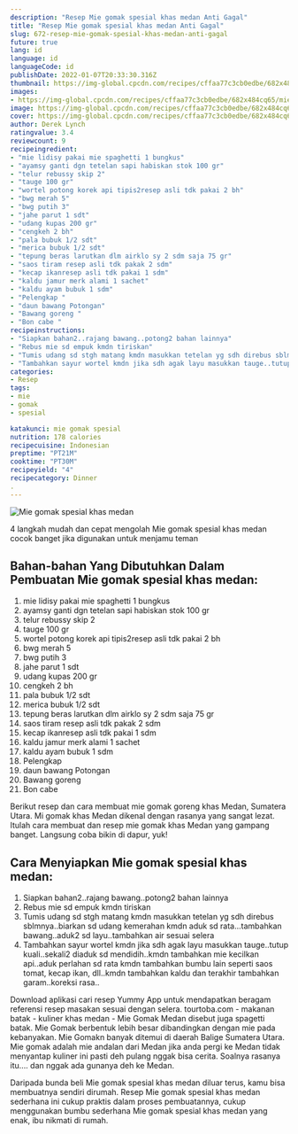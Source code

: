 ```yaml
---
description: "Resep Mie gomak spesial khas medan Anti Gagal"
title: "Resep Mie gomak spesial khas medan Anti Gagal"
slug: 672-resep-mie-gomak-spesial-khas-medan-anti-gagal
future: true
lang: id
language: id
languageCode: id
publishDate: 2022-01-07T20:33:30.316Z 
thumbnail: https://img-global.cpcdn.com/recipes/cffaa77c3cb0edbe/682x484cq65/mie-gomak-spesial-khas-medan-foto-resep-utama.png
images:
- https://img-global.cpcdn.com/recipes/cffaa77c3cb0edbe/682x484cq65/mie-gomak-spesial-khas-medan-foto-resep-utama.png
image: https://img-global.cpcdn.com/recipes/cffaa77c3cb0edbe/682x484cq65/mie-gomak-spesial-khas-medan-foto-resep-utama.png
cover: https://img-global.cpcdn.com/recipes/cffaa77c3cb0edbe/682x484cq65/mie-gomak-spesial-khas-medan-foto-resep-utama.png
author: Derek Lynch
ratingvalue: 3.4
reviewcount: 9
recipeingredient:
- "mie lidisy pakai mie spaghetti 1 bungkus"
- "ayamsy ganti dgn tetelan sapi habiskan stok 100 gr"
- "telur rebussy skip 2"
- "tauge 100 gr"
- "wortel potong korek api tipis2resep asli tdk pakai 2 bh"
- "bwg merah 5"
- "bwg putih 3"
- "jahe parut 1 sdt"
- "udang kupas 200 gr"
- "cengkeh 2 bh"
- "pala bubuk 1/2 sdt"
- "merica bubuk 1/2 sdt"
- "tepung beras larutkan dlm airklo sy 2 sdm saja 75 gr"
- "saos tiram resep asli tdk pakak 2 sdm"
- "kecap ikanresep asli tdk pakai 1 sdm"
- "kaldu jamur merk alami 1 sachet"
- "kaldu ayam bubuk 1 sdm"
- "Pelengkap "
- "daun bawang Potongan"
- "Bawang goreng "
- "Bon cabe "
recipeinstructions:
- "Siapkan bahan2..rajang bawang..potong2 bahan lainnya"
- "Rebus mie sd empuk kmdn tiriskan"
- "Tumis udang sd stgh matang kmdn masukkan tetelan yg sdh direbus sblmnya..biarkan sd udang kemerahan kmdn aduk sd rata...tambahkan bawang..aduk2 sd layu..tambahkan air sesuai selera"
- "Tambahkan sayur wortel kmdn jika sdh agak layu masukkan tauge..tutup kuali..sekali2 diaduk sd mendidih..kmdn tambahkan mie kecilkan api..aduk perlahan sd rata kmdn tambahkan bumbu lain seperti saos tomat, kecap ikan, dll..kmdn tambahkan kaldu dan terakhir tambahkan garam..koreksi rasa.."
categories:
- Resep
tags:
- mie
- gomak
- spesial

katakunci: mie gomak spesial 
nutrition: 178 calories
recipecuisine: Indonesian
preptime: "PT21M"
cooktime: "PT30M"
recipeyield: "4"
recipecategory: Dinner
. 
---
```



![Mie gomak spesial khas medan](https://img-global.cpcdn.com/recipes/cffaa77c3cb0edbe/682x484cq65/mie-gomak-spesial-khas-medan-foto-resep-utama.png)

4 langkah mudah dan cepat mengolah  Mie gomak spesial khas medan cocok banget jika digunakan untuk menjamu teman

<!--inarticleads1-->

## Bahan-bahan Yang Dibutuhkan Dalam Pembuatan Mie gomak spesial khas medan:

1. mie lidisy pakai mie spaghetti 1 bungkus
1. ayamsy ganti dgn tetelan sapi habiskan stok 100 gr
1. telur rebussy skip 2
1. tauge 100 gr
1. wortel potong korek api tipis2resep asli tdk pakai 2 bh
1. bwg merah 5
1. bwg putih 3
1. jahe parut 1 sdt
1. udang kupas 200 gr
1. cengkeh 2 bh
1. pala bubuk 1/2 sdt
1. merica bubuk 1/2 sdt
1. tepung beras larutkan dlm airklo sy 2 sdm saja 75 gr
1. saos tiram resep asli tdk pakak 2 sdm
1. kecap ikanresep asli tdk pakai 1 sdm
1. kaldu jamur merk alami 1 sachet
1. kaldu ayam bubuk 1 sdm
1. Pelengkap 
1. daun bawang Potongan
1. Bawang goreng 
1. Bon cabe 

Berikut resep dan cara membuat mie gomak goreng khas Medan, Sumatera Utara. Mi gomak khas Medan dikenal dengan rasanya yang sangat lezat. Itulah cara membuat dan resep mie gomak khas Medan yang gampang banget. Langsung coba bikin di dapur, yuk! 

<!--inarticleads2-->

## Cara Menyiapkan Mie gomak spesial khas medan:

1. Siapkan bahan2..rajang bawang..potong2 bahan lainnya
1. Rebus mie sd empuk kmdn tiriskan
1. Tumis udang sd stgh matang kmdn masukkan tetelan yg sdh direbus sblmnya..biarkan sd udang kemerahan kmdn aduk sd rata...tambahkan bawang..aduk2 sd layu..tambahkan air sesuai selera
1. Tambahkan sayur wortel kmdn jika sdh agak layu masukkan tauge..tutup kuali..sekali2 diaduk sd mendidih..kmdn tambahkan mie kecilkan api..aduk perlahan sd rata kmdn tambahkan bumbu lain seperti saos tomat, kecap ikan, dll..kmdn tambahkan kaldu dan terakhir tambahkan garam..koreksi rasa..


Download aplikasi cari resep Yummy App untuk mendapatkan beragam referensi resep masakan sesuai dengan selera. tourtoba.com - makanan batak - kuliner khas medan - Mie Gomak Medan disebut juga spagetti batak. Mie Gomak berbentuk lebih besar dibandingkan dengan mie pada kebanyakan. Mie Gomakn banyak ditemui di daerah Balige Sumatera Utara. Mie gomak adalah mie andalan dari Medan jika anda pergi ke Medan tidak menyantap kuliner ini pasti deh pulang nggak bisa cerita. Soalnya rasanya itu…. dan nggak ada gunanya deh ke Medan. 

Daripada bunda beli  Mie gomak spesial khas medan  diluar terus, kamu  bisa membuatnya sendiri dirumah. Resep  Mie gomak spesial khas medan  sederhana ini cukup praktis dalam proses pembuatannya, cukup menggunakan bumbu sederhana  Mie gomak spesial khas medan  yang enak, ibu nikmati di rumah.
